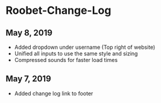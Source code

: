 # Roobet-Change-Log

## May 8, 2019
* Added dropdown under username (Top right of website)
* Unified all inputs to use the same style and sizing
* Compressed sounds for faster load times

## May 7, 2019
* Added change log link to footer
